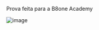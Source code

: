 Prova feita para a B8one Academy

![image](https://github.com/ubyss/B8one-Sixth-proof/assets/80261904/10c0f105-ae5e-447b-9844-b1e4541d8f0b)
